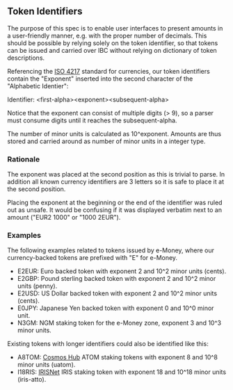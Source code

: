 ## Token Identifiers

The purpose of this spec is to enable user interfaces to present amounts in a user-friendly manner, e.g. with the proper number of decimals.
This should be possible by relying solely on the token identifier, so that tokens can be issued and carried over IBC without relying on dictionary of token descriptions.

Referencing the [ISO 4217](https://www.iso.org/iso-4217-currency-codes.html) standard for currencies, our token identifiers contain the "Exponent" inserted into the second character of the "Alphabetic Identier": 

Identifier: &lt;first-alpha&gt;&lt;exponent&gt;&lt;subsequent-alpha&gt;

Notice that the exponent can consist of multiple digits (> 9), so a parser must consume digits until it reaches the subsequent-alpha.

The number of minor units is calculated as 10^exponent. Amounts are thus stored and carried around as number of minor units in a integer type.

### Rationale
The exponent was placed at the second position as this is trivial to parse. In addition all known currency identifiers are 3 letters so it is safe to place it at the second position.

Placing the exponent at the beginning or the end of the identifier was ruled out as unsafe. It would be confusing if it was displayed verbatim next to an amount ("EUR2 1000" or "1000 2EUR").

### Examples
The following examples related to tokens issued by e-Money, where our currency-backed tokens are prefixed with "E" for e-Money.

* E2EUR: Euro backed token with exponent 2 and 10^2 minor units (cents).
* E2GBP: Pound sterling backed token with exponent 2 and 10^2 minor units (penny).
* E2USD: US Dollar backed token with exponent 2 and 10^2 minor units (cents).
* E0JPY: Japanese Yen backed token with exponent 0 and 10^0 minor unit.
* N3GM: NGM staking token for the e-Money zone, exponent 3 and 10^3 minor units.

Existing tokens with longer identifiers could also be identified like this:
* A8TOM: [Cosmos Hub](https://cosmos.network) ATOM staking tokens with exponent 8 and 10^8 minor units (uatom).
* I18RIS: [IRISNet](https://irisnet.org) IRIS staking token with exponent 18 and 10^18 minor units (iris-atto).

